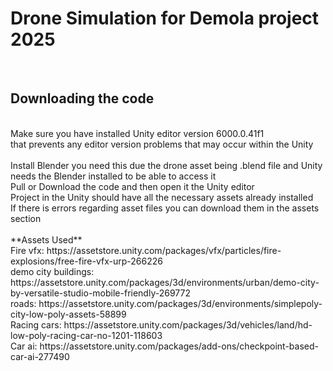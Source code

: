 # **Drone Simulation for Demola project 2025**
<br/>

## Downloading the code
<br/>
Make sure you have installed Unity editor version 6000.0.41f1 <br/>
that prevents any editor version problems that may occur within the Unity<br/>
<br/>
Install Blender you need this due the drone asset being .blend file and Unity needs the Blender installed to be able to access it
<br/>
Pull or Download the code and then open it the Unity editor <br/>
Project in the Unity should have all the necessary assets already installed<br/>
If there is errors regarding asset files you can download them in the assets section<br/>
<br/>
**Assets Used**
<br/>
Fire vfx: https://assetstore.unity.com/packages/vfx/particles/fire-explosions/free-fire-vfx-urp-266226 <br/>
demo city buildings: https://assetstore.unity.com/packages/3d/environments/urban/demo-city-by-versatile-studio-mobile-friendly-269772 <br/>
roads: https://assetstore.unity.com/packages/3d/environments/simplepoly-city-low-poly-assets-58899 <br/>
Racing cars: https://assetstore.unity.com/packages/3d/vehicles/land/hd-low-poly-racing-car-no-1201-118603 <br/>
Car ai: https://assetstore.unity.com/packages/add-ons/checkpoint-based-car-ai-277490 <br/>

